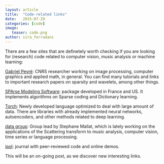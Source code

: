 ```yaml
---
layout: article
title:  "Code-related links"
date:   2015-07-29
categories: [code]
image:
   teaser: code.png
author: sira_ferradans
---
```


There are a few sites that are definetely worth checking if you are looking for (research) code related to computer vision, music analysis or machine learning: 


[Gabriel Peyré][GabrielP]: CNRS researcher working on image processing, computer graphics and applied math, in general. You can find many tutorials and links to important research papers on sparsity and wavelets, among other things.

[SPArse Modeling Software][SPARSEmodeling]: package developed in France and US. It implements algorithms on Sparse coding and Dictionary learning. 

[Torch][torch]: Newly developed language optimized to deal with large amount of data. There are libraries with already implemented neural networks, autoencoders, and other methods related to deep learning. 

[data group][datagroup]: Group lead by Stephane Mallat, which is lately working on the applications of the Scattering transform to music analysis, computer vision, time series or language processing. 

[ipol][IPOL]: journal with peer-reviewed code and online demos.

This will be an on-going post, as we discover new interesting links.


[GabrielP]: http://gpeyre.github.io/
[datagroup]: http://www.di.ens.fr/data/software/
[SPARSEmodeling]: http://spams-devel.gforge.inria.fr/
[torch]:http://torch5.sourceforge.net/manual/newbieTutorial.html
[IPOL]: http://ipol.im/



